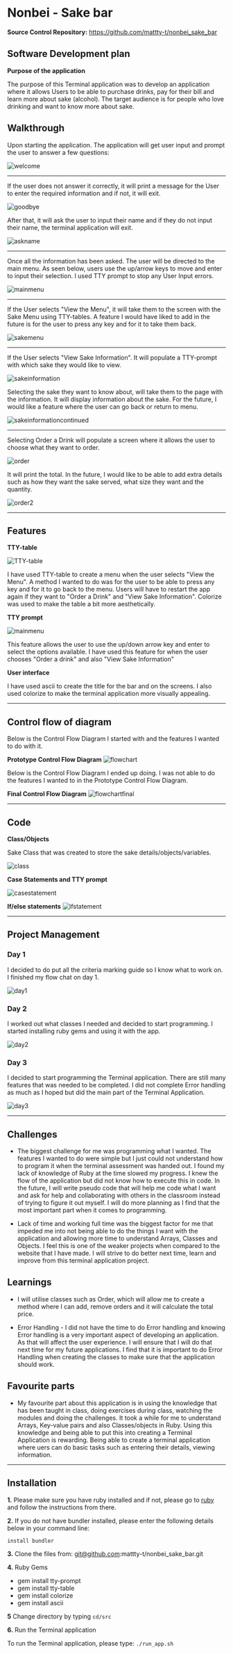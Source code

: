 # **Nonbei - Sake bar**

**Source Control Repository:** https://github.com/mattty-t/nonbei_sake_bar

## **Software Development plan** 

**Purpose of the application**

The purpose of this Terminal application was to develop an application where it allows Users to be able to purchase drinks, pay for their bill and learn more about sake (alcohol). The target audience is for people who love drinking and want to know more about sake.

## **Walkthrough**

Upon starting the application. The application will get user input and prompt the user to answer a few questions: 


![welcome](docs/welcomescreen.png)

---

If the user does not answer it correctly, it will print a message for the User to enter the required information and if not, it will exit.


![goodbye](docs/goodbye.png)

After that, it will ask the user to input their name and if they do not input their name, the terminal application will exit.


![askname](docs/askname.png)

---

Once all the information has been asked. The user will be directed to the main menu. As seen below, users use the up/arrow keys to move and enter to input their selection. I used TTY prompt to stop any User Input errors. 



![mainmenu](docs/mainmenu.png)


---

If the User selects "View the Menu", it will take them to the screen with the Sake Menu using TTY-tables. A feature I would have liked to add in the future is for the user to press any key and for it to take them back.

![sakemenu](docs/sakemenu.png)

---

If the User selects "View Sake Information". It will populate a TTY-prompt with which sake they would like to view.

![sakeinformation](docs/sakeinformation.png)

Selecting the sake they want to know about, will take them to the page with the information. It will display information about the sake. For the future, I would like a feature where the user can go back or return to menu.


![sakeinformationcontinued](docs/sakeinformationcontinued.png)


---

Selecting Order a Drink will populate a screen where it allows the user to choose what they want to order. 

![order](docs/order.png)

It will print the total. In the future, I would like to be able to add extra details such as how they want the sake served, what size they want and the quantity. 


![order2](docs/order2.png)

---
## **Features** 

**TTY-table**

![TTY-table](docs/feature1.png)

I have used TTY-table to create a menu when the user selects "View the Menu". A method I wanted to do was for the user to be able to press any key and for it to go back to the menu. Users will have to restart the app again if they want to "Order a Drink" and "View Sake Information".  Colorize was used to make the table a bit more aesthetically. 



**TTY prompt**


![mainmenu](docs/mainmenu.png)


This feature allows the user to use the up/down arrow key and enter to select the options available. I have used this feature for when the user chooses "Order a drink" and also "View Sake Information"

**User interface**

I have used ascii to create the title for the bar and on the screens. I also used colorize to make the terminal application more visually appealing.

---

## **Control flow of diagram**

Below is the Control Flow Diagram I started with and the features I wanted to do with it.


**Prototype Control Flow Diagram**
![flowchart](docs/Flowchart.png)

Below is the Control Flow Diagram I ended up doing. I was not able to do the features I wanted to in the Prototype Control Flow Diagram.

**Final Control Flow Diagram**
![flowchartfinal](docs/Flowchartfinal.png)


---

## **Code**

**Class/Objects**

Sake Class that was created to store the sake details/objects/variables.

![class](docs/class.png)




**Case Statements and TTY prompt**


![casestatement](docs/casestatements.png)


**If/else statements**
![ifstatement](docs/ifstatement.png)

---

## **Project Management** 
### **Day 1**

I decided to do put all the criteria marking guide so I know what to work on. I finished my flow chat on day 1.

![day1](docs/Day_1.png)

### **Day 2**


I worked out what classes I needed and decided to start programming. I started installing ruby gems and using it with the app.

![day2](docs/Day_2.png)

### **Day 3**
I decided to start programming the Terminal application. There are still many features that was needed to be completed. I did not complete Error handling as much as I hoped but did the main part of the Terminal Application. 

![day3](docs/Day_3.png)


---


## **Challenges**

- The biggest challenge for me was programming what I wanted. The features I wanted to do were simple but I just could not understand how to program it when the terminal assessment was handed out. I found my lack of knowledge of Ruby at the time slowed my progress. I knew the flow of the application but did not know how to execute this in code. In the future, I will write pseudo code that will help me code what I want and ask for help and collaborating with others in the classroom instead of trying to figure it out myself. I will do more planning as I find that the most important part when it comes to programming.

- Lack of time and working full time was the biggest factor for me that impeded me into not being able to do the things I want with the application and allowing more time to understand Arrays, Classes and Objects. I feel this is one of the weaker projects when compared to the website that I have made. I will strive to do better next time, learn and improve from this terminal application project. 

## **Learnings**

- I will utilise classes such as Order, which will allow me to create a method where I can add, remove orders and it will calculate the total price.

- Error Handling - I did not have the time to do Error handling and knowing Error handling is a very important aspect of developing an application. As that will affect the user experience. I will ensure that I will do that next time for my future applications. I find that it is important to do Error Handling when creating the classes to make sure that the application should work.

## **Favourite parts**
- My favourite part about this application is in using the knowledge that has been taught in class, doing exercises during class, watching the modules and doing the challenges. It took a while for me to understand Arrays, Key-value pairs and also Classes/objects in Ruby. Using this knowledge and being able to put this into creating a Terminal Application is rewarding. Being able to create a terminal application where uers can do basic tasks such as entering their details, viewing information. 


---

## **Installation**

**1.** Please make sure you have ruby installed and if not, please go to [ruby](https://www.ruby-lang.org/en/downloads/) and follow the instructions from there. 

**2.** If you do not have bundler installed, please enter the following details below in your command line:

```install bundler ```

**3.** Clone the files from: git@github.com:mattty-t/nonbei_sake_bar.git

**4.** Ruby Gems

- gem install tty-prompt
- gem install tty-table
- gem install colorize 
- gem install ascii

**5** Change directory by typing ```cd/src```

**6.** Run the Terminal application

To run the Terminal application, please type: 
```./run_app.sh```
